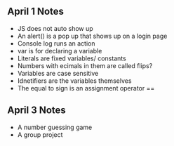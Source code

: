 ## April 1 Notes
- JS does not auto show up
- An alert() is a pop up that shows up on a login page
- Console log runs an action
- var is for declaring a variable
- Literals are fixed variables/ constants
- Numbers with ecimals in them are called flips?
- Variables are case sensitive
- Idnetifiers are the variables themselves
- The equal to sign is an assignment operator == 

## April 3 Notes
- A number guessing game
- A group project
